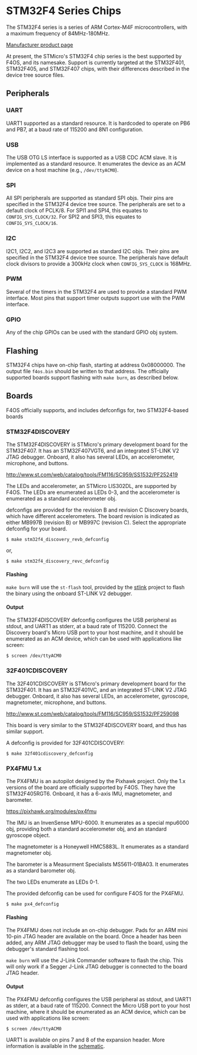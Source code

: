 STM32F4 Series Chips
====================

The STM32F4 series is a series of ARM Cortex-M4F microcontrollers, with a
maximum frequency of 84MHz-180MHz.

[Manufacturer product page](http://www.st.com/stm32f4)

At present, the STMicro's STM32F4 chip series is the best supported by F4OS,
and its namesake.  Support is currently targeted at the STM32F401, STM32F405,
and STM32F407 chips, with their differences described in the device tree source
files.

## Peripherals

### UART
UART1 supported as a standard resource.  It is hardcoded to operate on PB6 and
PB7, at a baud rate of 115200 and 8N1 configuration.

### USB
The USB OTG LS interface is supported as a USB CDC ACM slave.  It is
implemented as a standard resource.  It enumerates the device as an ACM device
on a host machine (e.g., `/dev/ttyACM0`).

### SPI
All SPI peripherals are supported as standard SPI objs.  Their pins are
specified in the STM32F4 device tree source.  The peripherals are set to a
default clock of PCLK/8.  For SPI1 and SPI4, this equates to
`CONFIG_SYS_CLOCK/32`.  For SPI2 and SPI3, this equates to
`CONFIG_SYS_CLOCK/16`.

### I2C
I2C1, I2C2, and I2C3 are supported as standard I2C objs.  Their pins are
specified in the STM32F4 device tree source.  The peripherals have default
clock divisors to provide a 300kHz clock when `CONFIG_SYS_CLOCK` is 168MHz.

### PWM
Several of the timers in the STM32F4 are used to provide a standard PWM
interface.  Most pins that support timer outputs support use with the PWM
interface.

### GPIO
Any of the chip GPIOs can be used with the standard GPIO obj system.

## Flashing

STM32F4 chips have on-chip flash, starting at address 0x08000000.  The output
file `f4os.bin` should be written to that address.  The officially supported
boards support flashing with `make burn`, as described below.

## Boards

F4OS officially supports, and includes defconfigs for, two STM32F4-based boards

### STM32F4DISCOVERY

The STM32F4DISCOVERY is STMicro's primary development board for the STM32F407.
It has an STM32F407VGT6, and an integrated ST-LINK V2 JTAG debugger.  Onboard,
it also has several LEDs, an accelerometer, microphone, and buttons.

http://www.st.com/web/catalog/tools/FM116/SC959/SS1532/PF252419

The LEDs and accelerometer, an STMicro LIS302DL, are supported by F4OS.  The
LEDs are enumerated as LEDs 0-3, and the accelerometer is enumerated as a
standard accelerometer obj.

defconfigs are provided for the revision B and revision C Discovery boards,
which have different accelerometers.  The board revision is indicated as
either MB997B (revision B) or MB997C (revision C).  Select the appropriate
defconfig for your board.

    $ make stm32f4_discovery_revb_defconfig

or,

    $ make stm32f4_discovery_revc_defconfig

#### Flashing

`make burn` will use the `st-flash` tool, provided by the
[stlink](https://github.com/texane/stlink) project to flash the binary using
the onboard ST-LINK V2 debugger.

#### Output

The STM32F4DISCOVERY defconfig configures the USB peripheral as stdout, and
UART1 as stderr, at a baud rate of 115200.  Connect the Discovery board's
Micro USB port to your host machine, and it should be enumerated as an ACM
device, which can be used with applications like screen:

    $ screen /dev/ttyACM0

### 32F401CDISCOVERY

The 32F401CDISCOVERY is STMicro's primary development board for the STM32F401.
It has an STM32F401VC, and an integrated ST-LINK V2 JTAG debugger.  Onboard,
it also has several LEDs, an accelerometer, gyroscope, magnetometer,
microphone, and buttons.

http://www.st.com/web/catalog/tools/FM116/SC959/SS1532/PF259098

This board is very similar to the STM32F4DISCOVERY board, and thus has similar
support.

A defconfig is provided for 32F401CDISCOVERY:

    $ make 32f401cdiscovery_defconfig

### PX4FMU 1.x

The PX4FMU is an autopilot designed by the Pixhawk project.  Only the 1.x
versions of the board are officially supported by F4OS.  They have the
STM32F405RGT6.  Onboard, it has a 6-axis IMU, magnetometer, and barometer.

https://pixhawk.org/modules/px4fmu

The IMU is an InvenSense MPU-6000.  It enumerates as a special mpu6000 obj,
providing both a standard accelerometer obj, and an standard gyroscope object.

The magnetometer is a Honeywell HMC5883L.  It enumerates as a standard
magnetometer obj.

The barometer is a Measurment Specialists MS5611-01BA03.  It enumerates as a
standard barometer obj.

The two LEDs enumerate as LEDs 0-1.

The provided defconfig can be used for configure F4OS for the PX4FMU.

    $ make px4_defconfig

#### Flashing

The PX4FMU does not include an on-chip debugger.  Pads for an ARM mini 10-pin
JTAG header are available on the board.  Once a header has been added, any
ARM JTAG debugger may be used to flash the board, using the debugger's
standard flashing tool.

`make burn` will use the J-Link Commander software to flash the chip.
This will only work if a Segger J-Link JTAG debugger is connected to
the board JTAG header.

#### Output

The PX4FMU defconfig configures the USB peripheral as stdout, and UART1 as
stderr, at a baud rate of 115200.  Connect the Micro USB port to your host
machine, where it should be enumerated as an ACM device, which can be used
with applications like screen:

    $ screen /dev/ttyACM0

UART1 is available on pins 7 and 8 of the expansion header.  More information
is available in the [schematic](http://pixhawk.org/_media/modules/px4fmuv1.7.pdf).
